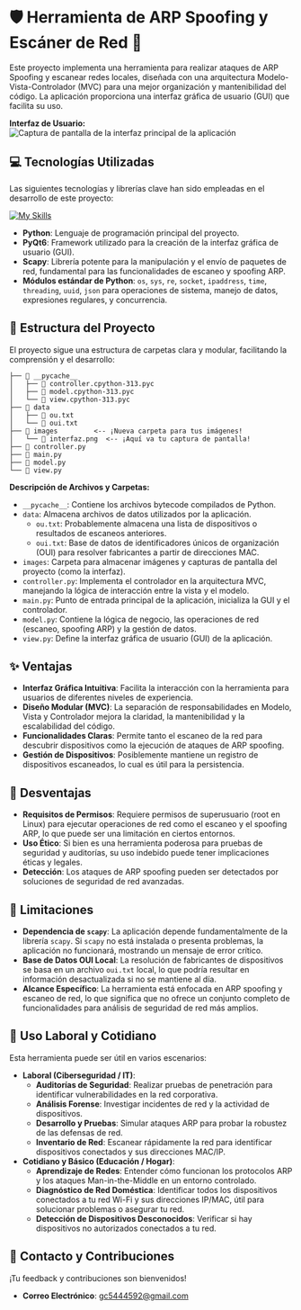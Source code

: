 
# 🛡️ Herramienta de ARP Spoofing y Escáner de Red 📡

Este proyecto implementa una herramienta para realizar ataques de ARP Spoofing y escanear redes locales, diseñada con una arquitectura Modelo-Vista-Controlador (MVC) para una mejor organización y mantenibilidad del código. La aplicación proporciona una interfaz gráfica de usuario (GUI) que facilita su uso.

**Interfaz de Usuario:**
![Captura de pantalla de la interfaz principal de la aplicación](images/interfaz.png)


## 💻 Tecnologías Utilizadas

Las siguientes tecnologías y librerías clave han sido empleadas en el desarrollo de este proyecto:

[![My Skills](https://skillicons.dev/icons?i=py,qt,linux)](https://skillicons.dev)

* **Python**: Lenguaje de programación principal del proyecto.
* **PyQt6**: Framework utilizado para la creación de la interfaz gráfica de usuario (GUI).
* **Scapy**: Librería potente para la manipulación y el envío de paquetes de red, fundamental para las funcionalidades de escaneo y spoofing ARP.
* **Módulos estándar de Python**: `os`, `sys`, `re`, `socket`, `ipaddress`, `time`, `threading`, `uuid`, `json` para operaciones de sistema, manejo de datos, expresiones regulares, y concurrencia.

## 📂 Estructura del Proyecto

El proyecto sigue una estructura de carpetas clara y modular, facilitando la comprensión y el desarrollo:

```
├── 📁 __pycache__
│   ├── 📄 controller.cpython-313.pyc
│   ├── 📄 model.cpython-313.pyc
│   └── 📄 view.cpython-313.pyc
├── 📁 data
│   ├── 📄 ou.txt
│   └── 📄 oui.txt
├── 📁 images         <-- ¡Nueva carpeta para tus imágenes!
│   └── 📄 interfaz.png  <-- ¡Aquí va tu captura de pantalla!
├── 📄 controller.py
├── 📄 main.py
├── 📄 model.py
└── 📄 view.py
```
**Descripción de Archivos y Carpetas:**
* `__pycache__`: Contiene los archivos bytecode compilados de Python.
* `data`: Almacena archivos de datos utilizados por la aplicación.
    * `ou.txt`: Probablemente almacena una lista de dispositivos o resultados de escaneos anteriores.
    * `oui.txt`: Base de datos de identificadores únicos de organización (OUI) para resolver fabricantes a partir de direcciones MAC.
* `images`: Carpeta para almacenar imágenes y capturas de pantalla del proyecto (como la interfaz).
* `controller.py`: Implementa el controlador en la arquitectura MVC, manejando la lógica de interacción entre la vista y el modelo.
* `main.py`: Punto de entrada principal de la aplicación, inicializa la GUI y el controlador.
* `model.py`: Contiene la lógica de negocio, las operaciones de red (escaneo, spoofing ARP) y la gestión de datos.
* `view.py`: Define la interfaz gráfica de usuario (GUI) de la aplicación.

## ✨ Ventajas

* **Interfaz Gráfica Intuitiva**: Facilita la interacción con la herramienta para usuarios de diferentes niveles de experiencia.
* **Diseño Modular (MVC)**: La separación de responsabilidades en Modelo, Vista y Controlador mejora la claridad, la mantenibilidad y la escalabilidad del código.
* **Funcionalidades Claras**: Permite tanto el escaneo de la red para descubrir dispositivos como la ejecución de ataques de ARP spoofing.
* **Gestión de Dispositivos**: Posiblemente mantiene un registro de dispositivos escaneados, lo cual es útil para la persistencia.

## 🚧 Desventajas

* **Requisitos de Permisos**: Requiere permisos de superusuario (root en Linux) para ejecutar operaciones de red como el escaneo y el spoofing ARP, lo que puede ser una limitación en ciertos entornos.
* **Uso Ético**: Si bien es una herramienta poderosa para pruebas de seguridad y auditorías, su uso indebido puede tener implicaciones éticas y legales.
* **Detección**: Los ataques de ARP spoofing pueden ser detectados por soluciones de seguridad de red avanzadas.

## 🚫 Limitaciones

* **Dependencia de `scapy`**: La aplicación depende fundamentalmente de la librería `scapy`. Si `scapy` no está instalada o presenta problemas, la aplicación no funcionará, mostrando un mensaje de error crítico.
* **Base de Datos OUI Local**: La resolución de fabricantes de dispositivos se basa en un archivo `oui.txt` local, lo que podría resultar en información desactualizada si no se mantiene al día.
* **Alcance Específico**: La herramienta está enfocada en ARP spoofing y escaneo de red, lo que significa que no ofrece un conjunto completo de funcionalidades para análisis de seguridad de red más amplios.

## 🎯 Uso Laboral y Cotidiano

Esta herramienta puede ser útil en varios escenarios:

* **Laboral (Ciberseguridad / IT)**:
    * **Auditorías de Seguridad**: Realizar pruebas de penetración para identificar vulnerabilidades en la red corporativa.
    * **Análisis Forense**: Investigar incidentes de red y la actividad de dispositivos.
    * **Desarrollo y Pruebas**: Simular ataques ARP para probar la robustez de las defensas de red.
    * **Inventario de Red**: Escanear rápidamente la red para identificar dispositivos conectados y sus direcciones MAC/IP.
* **Cotidiano y Básico (Educación / Hogar)**:
    * **Aprendizaje de Redes**: Entender cómo funcionan los protocolos ARP y los ataques Man-in-the-Middle en un entorno controlado.
    * **Diagnóstico de Red Doméstica**: Identificar todos los dispositivos conectados a tu red Wi-Fi y sus direcciones IP/MAC, útil para solucionar problemas o asegurar tu red.
    * **Detección de Dispositivos Desconocidos**: Verificar si hay dispositivos no autorizados conectados a tu red.

## 📧 Contacto y Contribuciones

¡Tu feedback y contribuciones son bienvenidos!

* **Correo Electrónico**: gc5444592@gmail.com
